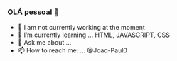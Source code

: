 ### OLÁ pessoal 👋


- 🔭 I am not currently working at the moment
- 🌱 I’m currently learning ... HTML, JAVASCRIPT, CSS
- 💬 Ask me about ...
- 📫 How to reach me: ... @Joao-Paul0


